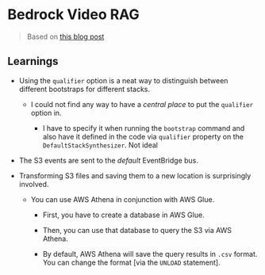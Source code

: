 # Bedrock Video RAG

> Based on [this blog post](https://levelup.gitconnected.com/using-rag-on-media-content-with-bedrock-knowledge-bases-and-amazon-transcribe-92abea166e68)

## Learnings

- Using the `qualifier` option is a neat way to distinguish between different bootstraps for different stacks.

  - I could not find any way to have a _central place_ to put the `qualifier` option in.

    - I have to specify it when running the `bootstrap` command and also have it defined in the code via `qualifier` property on the `DefaultStackSynthesizer`. Not ideal

- The S3 events are sent to the _default_ EventBridge bus.

- Transforming S3 files and saving them to a new location is surprisingly involved.

  - You can use AWS Athena in conjunction with AWS Glue.

    - First, you have to create a database in AWS Glue.

    - Then, you can use that database to query the S3 via AWS Athena.

    - By default, AWS Athena will save the query results in `.csv` format. You can change the format [via the `UNLOAD` statement].
